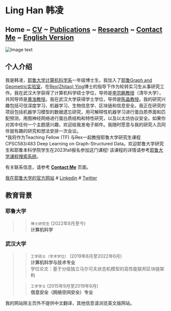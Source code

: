 # Ling Han 韩凌
## Home  ~  [CV](https://www.linghan.me/CV)  ~   [Publications](https://www.linghan.me/publications)  ~  [Research](https://www.linghan.me/research)  ~   [Contact Me](https://www.linghan.me/CM)  ~  [English Version](https://www.linghan.me/)
![Image text](https://cpsc.yale.edu/sites/default/files/styles/people_thumbnail/public/pictures/picture-4584-1665512254.jpg?itok=IApMI3ZT)

## 个人介绍
我是韩凌，[耶鲁大学计算机科学系](https://cpsc.yale.edu)一年级博士生。我加入了[耶鲁Graph and Geometric实验室](https://www.cs.yale.edu/homes/ying-rex/)，在[Rex(Zhitao) Ying](https://cpsc.yale.edu/people/zhitao-ying)博士的指导下作为轮转实习生从事研究工作。我在武汉大学获得了计算机科学硕士学位，导师是[李宗鹏教授](https://scholar.google.com/citations?user=UnsBY_AAAAAJ&hl=en)（清华大学），共同导师是[黄浩教授](http://cs.whu.edu.cn/info/1019/2467.htm#)。我在武汉大学获得学士学位，导师是[陈晶教授](https://cse.whu.edu.cn/info/1272/3389.htm)。我的研究兴趣包括可信深度学习、机器学习、生物信息学、区块链和信息安全。我正在研究的项目包括机器学习模型的数据遗忘研究，用可解释性机器学习进行蛋白质界面和匹配预测，用图神经网络进行蛋白质结构和特性研究，以及以太坊协议安全。如果你对其中任何一个主题感兴趣，欢迎给我发电子邮件。我随时愿意与我的研究人员同伴就有趣的研究和想法安排一次会议。<br>
*我将作为Teaching Fellow (TF) 与Rex一起教授耶鲁大学研究生课程CPSC583/483 Deep Learning on Graph-Structured Data。欢迎耶鲁大学研究生和耶鲁本科学院学生在2023fall报名参加这门课程! 该课程的详情请参考[耶鲁大学课程搜索系统](https://courses.yale.edu/?srcdb=202303&col=GS&dept=CPSC)。<br>

有关联系信息，请参考 **[Contact Me](https://www.linghan.me/CM)** 页面。


[我在耶鲁大学的官方网站](https://cpsc.yale.edu/people/ling-han) # 
[Linkedin](https://www.linkedin.com/in/ling-han-brian) # 
[Twitter](https://twitter.com/BRIANHANL)<br>

## 教育背景
### 耶鲁大学
>> `博士研究生` (2022年8月至今) <br>
>> **计算机科学**

### 武汉大学
>> `工学硕士（学术学位）` (2019年8月至2022年6月) <br>
>> **计算机科学与技术专业**<br>
>> 学位论文：基于分级独立马尔可夫状态机模型的高性能联邦区块链架构
>
>> `工学学士` (2015年9月至2019年6月) <br>
>> **信息安全（网络空间安全）专业**

我的网站除主页外不提供中文翻译，其他信息请浏览英文版网站。
